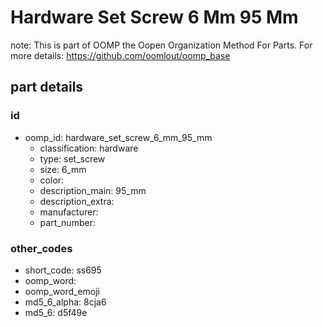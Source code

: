 # Hardware Set Screw 6 Mm 95 Mm  

note: This is part of OOMP the Oopen Organization Method For Parts. For more details: https://github.com/oomlout/oomp_base

##  part details





### id
* oomp_id: hardware_set_screw_6_mm_95_mm
  * classification: hardware
  * type: set_screw
  * size: 6_mm
  * color: 
  * description_main: 95_mm
  * description_extra: 
  * manufacturer: 
  * part_number: 

### other_codes
* short_code: ss695
* oomp_word: 
* oomp_word_emoji 
* md5_6_alpha: 8cja6
* md5_6: d5f49e